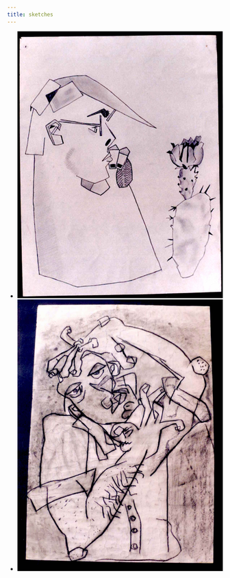 ```yaml
---
title: sketches 
---
```

<ul class="row images">
  <li class="col-lg-4 col-md-4 col-sm-12 col-xs-12">
    <img class="img-responsive img-rounded" src="/images/pencil.jpg">
  </li>
  <li class="col-lg-4 col-md-4 col-sm-12 col-xs-12">
    <img class="img-responsive img-rounded" src="/images/charcoal.jpg">
  </li>
</ul>
